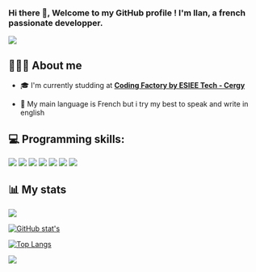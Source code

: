 ### Hi there 👋, Welcome to my GitHub profile ! I'm Ilan, a french passionate developper.

![](https://cdn.discordapp.com/attachments/682838834370707506/920333381273788436/icegif-87.gif)

## 🙋🏽‍♂️ About me

- 🎓 I'm currently studding at **[Coding Factory by ESIEE Tech - Cergy](https://codingfactory.fr/)**

- 💬 My main language is French but i try my best to speak and write in english 

## 💻 Programming skills:

![](https://img.shields.io/badge/Python-3776AB?style=for-the-badge&logo=python&logoColor=white)
![](https://img.shields.io/badge/HTML5-E34F26?style=for-the-badge&logo=html5&logoColor=white)
![](https://img.shields.io/badge/CSS3-1572B6?style=for-the-badge&logo=css3&logoColor=white)
![](https://img.shields.io/badge/JavaScript-F7DF1E?style=for-the-badge&logo=javascript&logoColor=black)
![](https://img.shields.io/badge/Java-ED8B00?style=for-the-badge&logo=java&logoColor=white)
![](https://img.shields.io/badge/PHP-777BB4?style=for-the-badge&logo=php&logoColor=white)
![](https://img.shields.io/badge/React-20232A?style=for-the-badge&logo=react&logoColor=61DAFB)

## 📊 My stats

![](https://komarev.com/ghpvc/?username=IlanHopti&label=Profile%20views&color=0e75b6&style=flat)

[![GitHub stat's](https://github-readme-stats.vercel.app/api?username=IlanHopti&theme=tokyonight)](https://github.com/anuraghazra/github-readme-stats)

[![Top Langs](https://github-readme-stats.vercel.app/api/top-langs/?username=IlanHopti&theme=tokyonight)](https://github.com/anuraghazra/github-readme-stats&count_private=true&show_icons=true)

![](https://github-readme-stats.vercel.app/api/wakatime?username=IlanHopti&theme=tokyonight)
